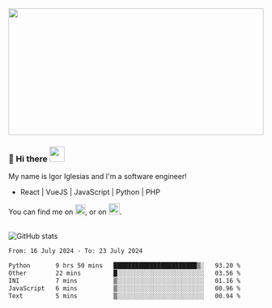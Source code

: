 <img src="https://c.tenor.com/KjVxfRrrncUAAAAd/matrix.gif" width="100%" height="250px">

### 🔭 Hi there <img src="https://raw.githubusercontent.com/MartinHeinz/MartinHeinz/master/wave.gif" width="30px">


My name is Igor Iglesias and I'm a software engineer!
<br>

<ul>
  <li> React | VueJS | JavaScript | Python | PHP </li>
</ul>
You can find me on <a href="https://twitter.com/IgorIglesias5"><img src="https://i.imgur.com/JLLlB5S.png" width="20px"></a>, or on <a href="https://www.linkedin.com/in/igor-iglesias-62478428/"><img src="https://i.imgur.com/PXyIkWx.png" width="22px"></a>.

<br>
<br>

![GitHub stats](https://github-readme-stats.vercel.app/api?username=igoiglesias&show_icons=true&count_private=true&theme=chartreuse-dark&hide_title=true)

<!--START_SECTION:waka-->

```txt
From: 16 July 2024 - To: 23 July 2024

Python       9 hrs 50 mins   ███████████████████████▒░   93.20 %
Other        22 mins         █░░░░░░░░░░░░░░░░░░░░░░░░   03.56 %
INI          7 mins          ▒░░░░░░░░░░░░░░░░░░░░░░░░   01.16 %
JavaScript   6 mins          ▒░░░░░░░░░░░░░░░░░░░░░░░░   00.96 %
Text         5 mins          ▒░░░░░░░░░░░░░░░░░░░░░░░░   00.94 %
```

<!--END_SECTION:waka-->
